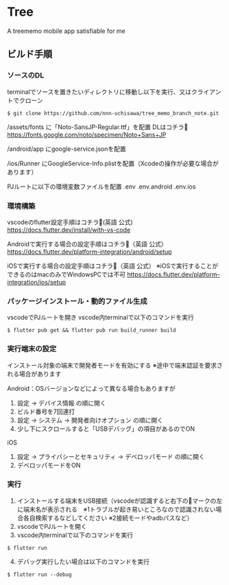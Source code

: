 # Tree

A treememo mobile app satisfiable for me

## ビルド手順

### ソースのDL

terminalでソースを置きたいディレクトリに移動し以下を実行、又はクライアントでクローン
```
$ git clone https://github.com/nnn-uchisawa/tree_memo_branch_note.git
```
/assets/fonts
に「Noto-SansJP-Regular.ttf」を配置
DLはコチラ💁
https://fonts.google.com/noto/specimen/Noto+Sans+JP

/android/app
にgoogle-service.jsonを配置

/ios/Runner
にGoogleService-Info.plistを配置（Xcodeの操作が必要な場合があります）

PJルートに以下の環境変数ファイルを配置
.env
.env.android
.env.ios

### 環境構築

vscodeのflutter設定手順はコチラ💁(英語 公式)
https://docs.flutter.dev/install/with-vs-code

Androidで実行する場合の設定手順はコチラ💁（英語 公式）
https://docs.flutter.dev/platform-integration/android/setup

iOSで実行する場合の設定手順はコチラ💁（英語 公式）
※iOSで実行することができるのはmacのみでWindowsPCでは不可
https://docs.flutter.dev/platform-integration/ios/setup

### パッケージインストール・動的ファイル生成

vscodeでPJルートを開き
vscode内terminalで以下のコマンドを実行

```
$ flutter pub get && flutter pub run build_runner build
```

### 実行端末の設定

インストール対象の端末で開発者モードを有効にする
※途中で端末認証を要求される場合があります

Android：OSバージョンなどによって異なる場合もありますが
1. 設定 → デバイス情報 の順に開く
2. ビルド番号を7回連打
3. 設定 → システム → 開発者向けオプション の順に開く
4. 少し下にスクロールすると「USBデバッグ」の項目があるのでON

iOS
1. 設定 → プライバシーとセキュリティ → デベロッパモード の順に開く
2. デベロッパモードをON

### 実行

1. インストールする端末をUSB接続（vscodeが認識すると右下の🔔マークの左に端末名が表示される　※1トラブルが起き易いところなので認識されない場合各自検索するなどしてください ※2接続モードやadbパスなど）
2. vscodeでPJルートを開く
3. vscode内terminalで以下のコマンドを実行

```
$ flutter run
```

4. デバッグ実行したい場合は以下のコマンドを実行

```
$ flutter run --debug
```
